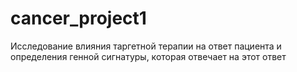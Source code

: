 # cancer_project1
Исследование влияния таргетной терапии на ответ пациента и определения генной сигнатуры, которая отвечает на этот ответ
